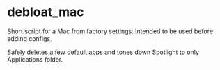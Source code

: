 # debloat_mac

Short script for a Mac from factory settings. Intended to be used before adding configs.

Safely deletes a few default apps and tones down Spotlight to only Applications folder.

